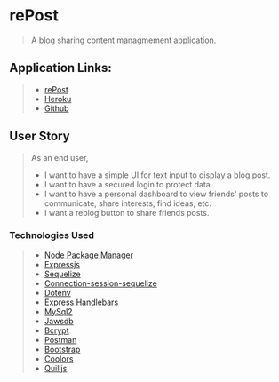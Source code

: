 # rePost

>A blog sharing content managmement application.
## Application Links:
>*  [rePost](https://repostproject.herokuapp.com/)
>* [Heroku](https://git.heroku.com/repostproject.git)
>* [Github](https://github.com/SarahKubik/rePost)

## User Story

>As an end user,
>
>* I want to have a simple UI for text input to display a blog post.
>* I want to have a secured login to protect data.
>* I want to have a personal dashboard to view friends' posts to communicate, share interests, find ideas, etc.
>* I want a reblog button to share friends posts.

### Technologies Used
>
>* [Node Package Manager](https://nodejs.org)
>* [Expressjs](https://expressjs.com)
>* [Sequelize](https://sequelize.org)
>* [Connection-session-sequelize](https://www.npmjs.com/package/connect-session-sequelize)
>* [Dotenv](https://www.npmjs.com/package/dotenv)
>* [Express Handlebars](https://www.npmjs.com/package/express-handlebars)
>* [MySql2](https://www.npmjs.com/package/mysql2)
>* [Jawsdb](https://www.jawsdb.com/)
>* [Bcrypt](https://www.npmjs.com/package/bcrypt)
>* [Postman](https://www.postman.com)
>* [Bootstrap](https://getbootstrap.com)
>* [Coolors](https://coolors.co)
>* [Quilljs](https://quilljs.com)

